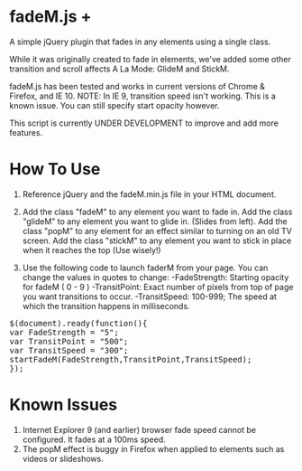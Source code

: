 fadeM.js +
========

A simple jQuery plugin that fades in any elements using a single class.

While it was originally created to fade in elements, we've added some other transition and scroll affects A La Mode: GlideM and StickM.

fadeM.js has been tested and works in current versions of Chrome & Firefox, and IE 10. NOTE: In IE 9, transition speed isn't working. This is a known issue. You can still specify start opacity however. 

This script is currently UNDER DEVELOPMENT to improve and add more features.


How To Use
========

1. Reference jQuery and the fadeM.min.js file in your HTML document.

2. Add the class "fadeM" to any element you want to fade in. 
   Add the class "glideM" to any element you want to glide in. (Slides from left).
   Add the class "popM" to any element for an effect similar to turning on an old TV screen.
   Add the class "stickM" to any element you want to stick in place when it reaches the top (Use wisely!)

3. Use the following code to launch faderM from your page. You can change the values in quotes to change:
   -FadeStrength: Starting opacity for fadeM ( 0 - 9 )
   -TransitPoint: Exact number of pixels from top of page you want transitions to occur.
   -TransitSpeed: 100-999; The speed at which the transition happens in milliseconds.

<pre>
$(document).ready(function(){
var FadeStrength = "5";
var TransitPoint = "500";
var TransitSpeed = "300";
startFadeM(FadeStrength,TransitPoint,TransitSpeed);
});
</pre>


Known Issues
========

1. Internet Explorer 9 (and earlier) browser fade speed cannot be configured. It fades at a 100ms speed.
2. The popM effect is buggy in Firefox when applied to elements such as videos or slideshows.


